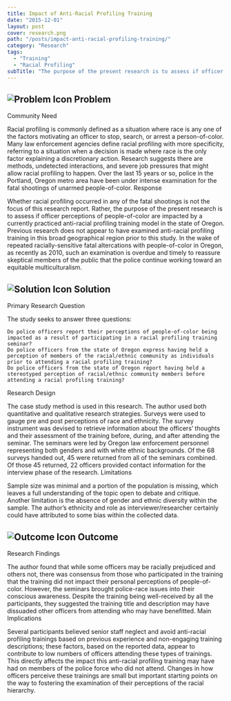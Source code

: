 ```yaml
---
title: Impact of Anti-Racial Profiling Training
date: "2015-12-01"
layout: post
cover: research.png
path: "/posts/impact-anti-racial-profiling-training/"
category: "Research"
tags:
  - "Training"
  - "Racial Profiling"
subTitle: "The purpose of the present research is to assess if officer perceptions of people-of-color are impacted by a currently practiced anti-racial profiling training model in the state of Oregon."
---
```

## ![Problem Icon](https://github.com/google/material-design-icons/raw/master/alert/1x_web/ic_error_outline_black_48dp.png "Problem") Problem

Community Need

Racial profiling is commonly defined as a situation where race is any one of the factors motivating an officer to stop, search, or arrest a person-of-color. Many law enforcement agencies define racial profiling with more specificity, referring to a situation when a decision is made where race is the only factor explaining a discretionary action. Research suggests there are methods, undetected interactions, and severe job pressures that might allow racial profiling to happen. Over the last 15 years or so, police in the Portland, Oregon metro area have been under intense examination for the fatal shootings of unarmed people-of-color.
Response

Whether racial profiling occurred in any of the fatal shootings is not the focus of this research report. Rather, the purpose of the present research is to assess if officer perceptions of people-of-color are impacted by a currently practiced anti-racial profiling training model in the state of Oregon. Previous research does not appear to have examined anti-racial profiling training in this broad geographical region prior to this study. In the wake of repeated racially-sensitive fatal altercations with people-of-color in Oregon, as recently as 2010, such an examination is overdue and timely to reassure skeptical members of the public that the police continue working toward an equitable multiculturalism. 
## ![Solution Icon](https://github.com/google/material-design-icons/raw/master/action/1x_web/ic_lightbulb_outline_black_48dp.png "Solution") Solution
Primary Research Question

The study seeks to answer three questions:

    Do police officers report their perceptions of people-of-color being impacted as a result of participating in a racial profiling training seminar?
    Do police officers from the state of Oregon express having held a perception of members of the racial/ethnic community as individuals prior to attending a racial profiling training?
    Do police officers from the state of Oregon report having held a stereotyped perception of racial/ethnic community members before attending a racial profiling training?

Research Design

The case study method is used in this research. The author used both quantitative and qualitative research strategies. Surveys were used to gauge pre and post perceptions of race and ethnicity. The survey instrument was devised to retrieve information about the officers’ thoughts and their assessment of the training before, during, and after attending the seminar. The seminars were led by Oregon law enforcement personnel representing both genders and with white ethnic backgrounds. Of the 68 surveys handed out, 45 were returned from all of the seminars combined. Of those 45 returned, 22 officers provided contact information for the interview phase of the research.
Limitations

Sample size was minimal and a portion of the population is missing, which leaves a full understanding of the topic open to debate and critique. Another limitation is the absence of gender and ethnic diversity within the sample. The author’s ethnicity and role as interviewer/researcher certainly could have attributed to some bias within the collected data.
## ![Outcome Icon](https://github.com/google/material-design-icons/raw/master/action/1x_web/ic_view_list_black_48dp.png "Outcome") Outcome
Research Findings

The author found that while some officers may be racially prejudiced and others not, there was consensus from those who participated in the training that the training did not impact their personal perceptions of people-of-color. However, the seminars brought police-race issues into their conscious awareness. Despite the training being well-received by all the participants, they suggested the training title and description may have dissuaded other officers from attending who may have benefitted.
Main Implications

Several participants believed senior staff neglect and avoid anti-racial profiling trainings based on previous experience and non-engaging training descriptions; these factors, based on the reported data, appear to contribute to low numbers of officers attending these types of trainings. This directly affects the impact this anti-racial profiling training may have had on members of the police force who did not attend. Changes in how officers perceive these trainings are small but important starting points on the way to fostering the examination of their perceptions of the racial hierarchy. 